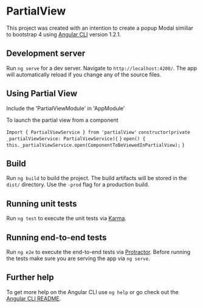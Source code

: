 # PartialView

This project was created with an intention to create a popup Modal similiar to bootstrap 4 using [Angular CLI](https://github.com/angular/angular-cli) version 1.2.1.

## Development server

Run `ng serve` for a dev server. Navigate to `http://localhost:4200/`. The app will automatically reload if you change any of the source files.

## Using Partial View

Include the 'PartialViewModule' in 'AppModule'

To launch the partial view from a component

`Import { PartialViewService } from 'partialView'`
`constructor(private _partialViewService: PartialViewService){`
`}`
`open() {`
 ` this._partialViewService.open(ComponentToBeViewedInPartialView);`
`}`
    

## Build

Run `ng build` to build the project. The build artifacts will be stored in the `dist/` directory. Use the `-prod` flag for a production build.

## Running unit tests

Run `ng test` to execute the unit tests via [Karma](https://karma-runner.github.io).

## Running end-to-end tests

Run `ng e2e` to execute the end-to-end tests via [Protractor](http://www.protractortest.org/).
Before running the tests make sure you are serving the app via `ng serve`.

## Further help

To get more help on the Angular CLI use `ng help` or go check out the [Angular CLI README](https://github.com/angular/angular-cli/blob/master/README.md).
